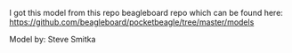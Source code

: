 I got this model from this repo beagleboard repo which can be found here: https://github.com/beagleboard/pocketbeagle/tree/master/models

Model by: Steve Smitka
